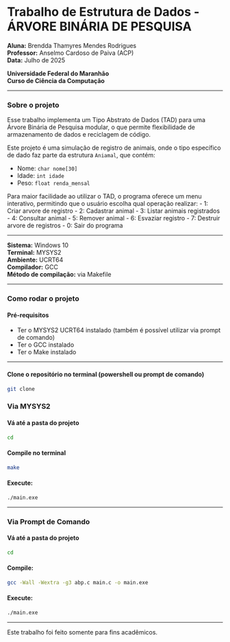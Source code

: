 # Trabalho de Estrutura de Dados - ÁRVORE BINÁRIA DE PESQUISA

**Aluna:** Brendda Thamyres Mendes Rodrigues  
**Professor:** Anselmo Cardoso de Paiva (ACP)  
**Data:** Julho de 2025

**Universidade Federal do Maranhão**  
**Curso de Ciência da Computação**

---

### Sobre o projeto

Esse trabalho implementa um Tipo Abstrato de Dados (TAD) para uma Árvore Binária de Pesquisa modular, o que permite flexibilidade de armazenamento de dados e reciclagem de código.

Este projeto é uma simulação de registro de animais, onde o tipo específico de dado faz parte da estrutura `Aniamal`, que contém:

- Nome: `char nome[30]`
- Idade: `int idade`
- Peso: `float renda_mensal`

Para maior facilidade ao utilizar o TAD, o programa oferece um menu interativo, permitindo que o usuário escolha qual operação realizar:
    - 1: Criar arvore de registro
    - 2: Cadastrar animal
    - 3: Listar animais registrados
    - 4: Consultar animal
    - 5: Remover animal
    - 6: Esvaziar registro
    - 7: Destruir arvore de registros
    - 0: Sair do programa

---

**Sistema:** Windows 10  
**Terminal:** MYSYS2  
**Ambiente:** UCRT64  
**Compilador:** GCC  
**Método de compilação:** via Makefile  

---

### Como rodar o projeto

#### Pré-requisitos

- Ter o MYSYS2 UCRT64 instalado (também é possível utilizar via prompt de comando)
- Ter o GCC instalado
- Ter o Make instalado

---

#### Clone o repositório no terminal (powershell ou prompt de comando)

```bash
git clone 
````

### Via MYSYS2

#### Vá até a pasta do projeto

```bash
cd 
```

#### Compile no terminal

```bash
make
```

#### Execute:

```bash
./main.exe
```

---

### Via Prompt de Comando

#### Vá até a pasta do projeto

```bash
cd 
```

#### Compile:

```bash
gcc -Wall -Wextra -g3 abp.c main.c -o main.exe
```

#### Execute:

```bash
./main.exe
```

--- 
Este trabalho foi feito somente para fins acadêmicos.
